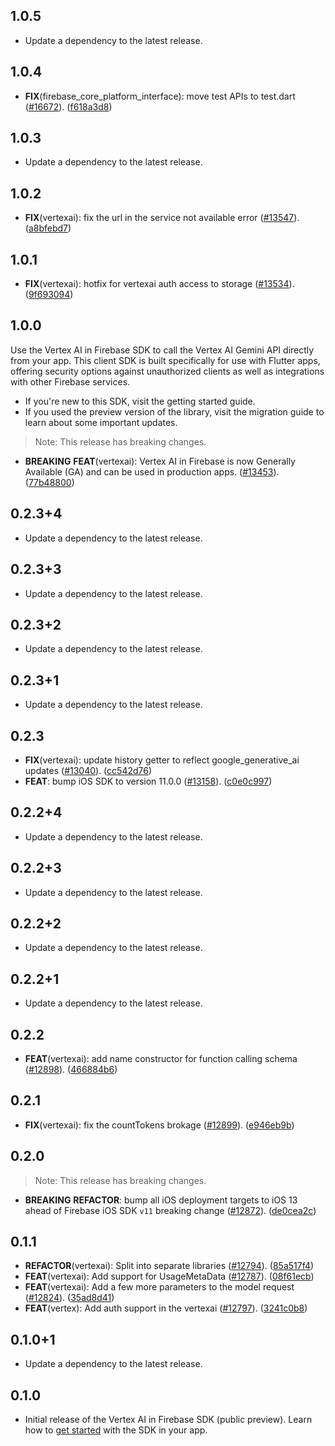 ## 1.0.5

 - Update a dependency to the latest release.

## 1.0.4

 - **FIX**(firebase_core_platform_interface): move test APIs to test.dart ([#16672](https://github.com/firebase/flutterfire/issues/16672)). ([f618a3d8](https://github.com/firebase/flutterfire/commit/f618a3d8f9284f802dbf86526b0ea9a226ccf130))

## 1.0.3

 - Update a dependency to the latest release.

## 1.0.2

 - **FIX**(vertexai): fix the url in the service not available error ([#13547](https://github.com/firebase/flutterfire/issues/13547)). ([a8bfebd7](https://github.com/firebase/flutterfire/commit/a8bfebd7295f26f7ef16e2ed51a8ccaa35755c46))

## 1.0.1

 - **FIX**(vertexai): hotfix for vertexai auth access to storage ([#13534](https://github.com/firebase/flutterfire/issues/13534)). ([9f693094](https://github.com/firebase/flutterfire/commit/9f6930947dbd35a61c583c17bb128f1af4702a5d))

## 1.0.0

Use the Vertex AI in Firebase SDK to call the Vertex AI Gemini API directly from your app. This client SDK is built specifically for use with Flutter apps, offering security options against unauthorized clients as well as integrations with other Firebase services.

  * If you're new to this SDK, visit the getting started guide.
  * If you used the preview version of the library, visit the migration guide to learn about some important updates.

> Note: This release has breaking changes.

 - **BREAKING** **FEAT**(vertexai): Vertex AI in Firebase is now Generally Available (GA) and can be used in production apps. ([#13453](https://github.com/firebase/flutterfire/issues/13453)). ([77b48800](https://github.com/firebase/flutterfire/commit/77b488001a2b68b46ccff4fc96d143ef891d3e5a))

## 0.2.3+4

 - Update a dependency to the latest release.

## 0.2.3+3

 - Update a dependency to the latest release.

## 0.2.3+2

 - Update a dependency to the latest release.

## 0.2.3+1

 - Update a dependency to the latest release.

## 0.2.3

 - **FIX**(vertexai): update history getter to reflect google_generative_ai updates ([#13040](https://github.com/firebase/flutterfire/issues/13040)). ([cc542d76](https://github.com/firebase/flutterfire/commit/cc542d76b989d550f29a9b0a1adb761da64372a7))
 - **FEAT**: bump iOS SDK to version 11.0.0 ([#13158](https://github.com/firebase/flutterfire/issues/13158)). ([c0e0c997](https://github.com/firebase/flutterfire/commit/c0e0c99703ea394d1bb873ac225c5fe3539b002d))

## 0.2.2+4

 - Update a dependency to the latest release.

## 0.2.2+3

 - Update a dependency to the latest release.

## 0.2.2+2

 - Update a dependency to the latest release.

## 0.2.2+1

 - Update a dependency to the latest release.

## 0.2.2

 - **FEAT**(vertexai): add name constructor for function calling schema ([#12898](https://github.com/firebase/flutterfire/issues/12898)). ([466884b6](https://github.com/firebase/flutterfire/commit/466884b6474b47ffe4f3f4ca5b3e989a5898dba9))

## 0.2.1

 - **FIX**(vertexai): fix the countTokens brokage ([#12899](https://github.com/firebase/flutterfire/issues/12899)). ([e946eb9b](https://github.com/firebase/flutterfire/commit/e946eb9b429da16bea617b68dda32f23d0deb5bc))

## 0.2.0

> Note: This release has breaking changes.

 - **BREAKING** **REFACTOR**: bump all iOS deployment targets to iOS 13 ahead of Firebase iOS SDK `v11` breaking change ([#12872](https://github.com/firebase/flutterfire/issues/12872)). ([de0cea2c](https://github.com/firebase/flutterfire/commit/de0cea2c3c36694a76361be784255986fac84a43))

## 0.1.1

 - **REFACTOR**(vertexai): Split into separate libraries ([#12794](https://github.com/firebase/flutterfire/issues/12794)). ([85a517f4](https://github.com/firebase/flutterfire/commit/85a517f42930ce902881be9b321e360b0801530f))
 - **FEAT**(vertexai): Add support for UsageMetaData ([#12787](https://github.com/firebase/flutterfire/issues/12787)). ([08f61ecb](https://github.com/firebase/flutterfire/commit/08f61ecb05526d52a469436248833d5d93f85298))
 - **FEAT**(vertexai): Add a few more parameters to the model request ([#12824](https://github.com/firebase/flutterfire/issues/12824)). ([35ad8d41](https://github.com/firebase/flutterfire/commit/35ad8d41237af2190c9a6ef2ebdfff08b4e813cf))
 - **FEAT**(vertex): Add auth support in the vertexai ([#12797](https://github.com/firebase/flutterfire/issues/12797)). ([3241c0b8](https://github.com/firebase/flutterfire/commit/3241c0b8a9a7dbb4d8ba85d5d0ace35b82204222))

## 0.1.0+1

 - Update a dependency to the latest release.

## 0.1.0

- Initial release of the Vertex AI in Firebase SDK (public preview). Learn how to [get started](https://firebase.google.com/docs/vertex-ai/get-started) with the SDK in your app.
